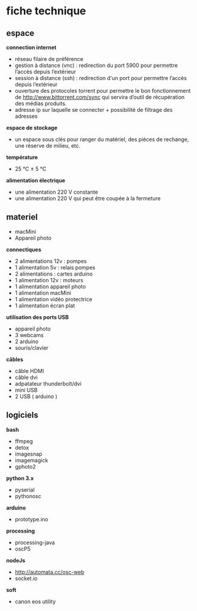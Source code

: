 # fiche technique

## espace
**connection internet**

- réseau filaire de préférence
- gestion à distance (vnc) : redirection du port 5900 pour permettre l’accès depuis l’extérieur 
- session à distance (ssh) : redirection d'un port pour permettre l’accès depuis l’extérieur
- ouverture des protocoles torrent pour permettre le bon fonctionnement de <http://www.bittorrent.com/sync> qui servira d’outil de récupération des médias produits.
- adresse ip sur laquelle se connecter + possibilité de filtrage des adresses

**espace de stockage**

- un espace sous clés pour ranger du matériel, des pièces de rechange, une réserve de milieu, etc.

**température**

- 25 °C ± 5 °C

**alimentation électrique**
- une alimentation 220 V constante
- une alimentation 220 V qui peut être coupée à la fermeture

## materiel

- macMini 
- Appareil photo

**connectiques**

- 2 alimentations 12v : pompes
- 1 alimentation 5v : relais pompes 
- 2 alimentations : cartes arduino
- 1 alimentation 12v : moteurs
- 1 alimentation appareil photo
- 1 alimentation macMini
- 1 alimentation vidéo protectrice
- 1 alimentation écran plat

**utilisation des ports USB**

- appareil photo
- 3 webcams
- 2 arduino
- souris/clavier

**câbles**
- câble HDMI
- câble dvi
- adpatateur thunderbolt/dvi
- mini USB
- 2 USB ( arduino )

## logiciels

**bash**
- ffmpeg
- detox
- imagesnap
- imagemagick
- gphoto2

**python 3.x**
- pyserial
- pythonosc

**arduino**
- prototype.ino

**processing**
- processing-java
- oscP5

**nodeJs**
- http://automata.cc/osc-web
- socket.io

**soft**
- canon eos utility
